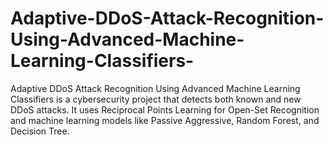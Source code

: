# Adaptive-DDoS-Attack-Recognition-Using-Advanced-Machine-Learning-Classifiers-
Adaptive DDoS Attack Recognition Using Advanced Machine Learning Classifiers is a cybersecurity project that detects both known and new DDoS attacks. It uses Reciprocal Points Learning for Open-Set Recognition and machine learning models like Passive Aggressive, Random Forest, and Decision Tree. 
